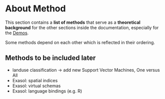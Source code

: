 # About Method

This section contains a **list of methods** that serve as a **theoretical background**
for the other sections inside the documentation, especially for the [Demos](../demos).

Some methods depend on each other which is reflected in their ordering.

## Methods to be included later

- landuse classification -> add new Support Vector Machines, One versus All
- Exasol: spatial indices
- Exasol: virtual schemas
- Exasol: language bindings (e.g. R)
